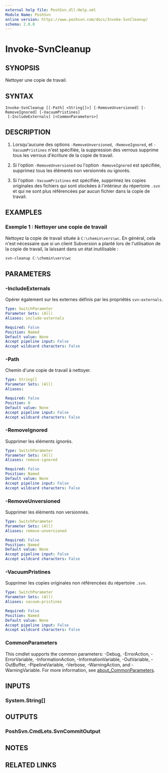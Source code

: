 ```yaml
---
external help file: PoshSvn.dll-Help.xml
Module Name: PoshSvn
online version: https://www.poshsvn.com/docs/Invoke-SvnCleanup/
schema: 2.0.0
---
```


# Invoke-SvnCleanup

## SYNOPSIS
Nettoyer une copie de travail.

## SYNTAX

```
Invoke-SvnCleanup [[-Path] <String[]>] [-RemoveUnversioned] [-RemoveIgnored] [-VacuumPristines]
 [-IncludeExternals] [<CommonParameters>]
```

## DESCRIPTION

1. Lorsqu'aucune des options `-RemoveUnversioned`, `-RemoveIgnored`, et `-VacuumPristines` n'est spécifiée, la suppression des verrous supprime tous les verrous d'écriture de la copie de travail.

2. Si l'option `-RemoveUnversioned` ou l'option `-RemoveIgnored` est spécifiée, supprimez tous les éléments non versionnés ou ignorés.

3. Si l'option `-VacuumPristines` est spécifiée, supprimez les copies originales des fichiers qui sont stockées à l'intérieur du répertoire `.svn` et qui ne sont plus référencées par aucun fichier dans la copie de travail.

## EXAMPLES

### Exemple 1 : Nettoyer une copie de travail

Nettoyez la copie de travail située à `C:\chemin\vers\wc`. En général, cela n'est nécessaire que si un client Subversion a planté lors de l'utilisation de la copie de travail, la laissant dans un état inutilisable :

```powershell
svn-cleanup C:\chemin\vers\wc
```

## PARAMETERS

### -IncludeExternals
Opérer également sur les externes définis par les propriétés `svn:externals`.

```yaml
Type: SwitchParameter
Parameter Sets: (All)
Aliases: include-externals

Required: False
Position: Named
Default value: None
Accept pipeline input: False
Accept wildcard characters: False
```

### -Path
Chemin d'une copie de travail à nettoyer.

```yaml
Type: String[]
Parameter Sets: (All)
Aliases:

Required: False
Position: 0
Default value: None
Accept pipeline input: False
Accept wildcard characters: False
```

### -RemoveIgnored
Supprimer les éléments ignorés.

```yaml
Type: SwitchParameter
Parameter Sets: (All)
Aliases: remove-ignored

Required: False
Position: Named
Default value: None
Accept pipeline input: False
Accept wildcard characters: False
```

### -RemoveUnversioned
Supprimer les éléments non versionnés.

```yaml
Type: SwitchParameter
Parameter Sets: (All)
Aliases: remove-unversioned

Required: False
Position: Named
Default value: None
Accept pipeline input: False
Accept wildcard characters: False
```

### -VacuumPristines
Supprimer les copies originales non référencées du répertoire `.svn`.

```yaml
Type: SwitchParameter
Parameter Sets: (All)
Aliases: vacuum-pristines

Required: False
Position: Named
Default value: None
Accept pipeline input: False
Accept wildcard characters: False
```

### CommonParameters
This cmdlet supports the common parameters: -Debug, -ErrorAction, -ErrorVariable, -InformationAction, -InformationVariable, -OutVariable, -OutBuffer, -PipelineVariable, -Verbose, -WarningAction, and -WarningVariable. For more information, see [about_CommonParameters](http://go.microsoft.com/fwlink/?LinkID=113216).

## INPUTS

### System.String[]

## OUTPUTS

### PoshSvn.CmdLets.SvnCommitOutput

## NOTES

## RELATED LINKS
